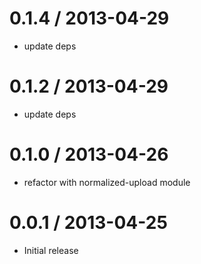 
0.1.4 / 2013-04-29
==================

  * update deps

0.1.2 / 2013-04-29
==================

  * update deps

0.1.0 / 2013-04-26
==================

  * refactor with normalized-upload module

0.0.1 / 2013-04-25
==================

  * Initial release
